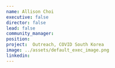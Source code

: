 ```yaml
---
name: Allison Choi
executive: false
director: false
lead: false
community_manager:   
position: 
project:  Outreach, COVID South Korea
image: ../assets/default_exec_image.png
linkedin: 
---
```


